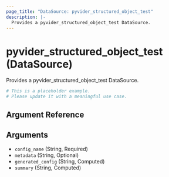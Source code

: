 ```yaml
---
page_title: "DataSource: pyvider_structured_object_test"
description: |-
  Provides a pyvider_structured_object_test DataSource.
---
```


# pyvider_structured_object_test (DataSource)

Provides a pyvider_structured_object_test DataSource.

```terraform
# This is a placeholder example.
# Please update it with a meaningful use case.

```

## Argument Reference

## Arguments

- `config_name` (String, Required)
- `metadata` (String, Optional)
- `generated_config` (String, Computed)
- `summary` (String, Computed)
